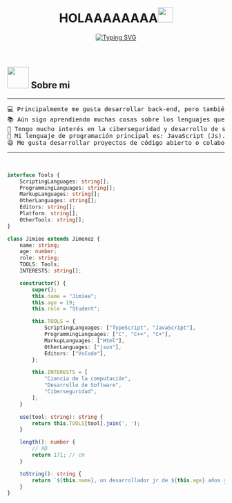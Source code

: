 
<h1 align="center"><b>HOLAAAAAAAA</b><img src="https://media.giphy.com/media/hvRJCLFzcasrR4ia7z/giphy.gif" width="35"></h1>

<p align="center">
<a href="https://git.io/typing-svg"><img src="https://readme-typing-svg.demolab.com?font=Poppins&weight=700&duration=1000&pause=1000&color=000000&center=true&vCenter=true&random=false&width=435&lines=Jr+Dev;Si;Buenas+noches" alt="Typing SVG" /></a>
</p>


<br>

## <picture><img src = "https://cdn3.emoji.gg/emojis/3194-steamhappy.png" width = 50px></picture> **Sobre mi**

<hr>
<pre>
💻 Principalmente me gusta desarrollar back-end, pero también a veces hago front-end.
📚 Aún sigo aprendiendo muchas cosas sobre los lenguajes que manejo.
📝 Tengo mucho interés en la ciberseguridad y desarrollo de software.
🌟 Mi lenguaje de programación principal es: JavaScript (Js).
😃 Me gusta desarrollar proyectos de código abierto o colaborar en ellos.
</pre>
<hr>

<br>

```ts
interface Tools {
    ScriptingLanguages: string[];
    ProgrammingLanguages: string[];
    MarkupLanguages: string[];
    OtherLanguages: string[];
    Editors: string[];
    Platform: string[];
    OtherTools: string[];
}

class Jimiee extends Jimenez {
    name: string;
    age: number;
    role: string;
    TOOLS: Tools;
    INTERESTS: string[];

    constructor() {
        super();
        this.name = "Jimiee";
        this.age = 19;
        this.role = "Student";

        this.TOOLS = {
            ScriptingLanguages: ["TypeScript", "JavaScript"],
            ProgrammingLanguages: ["C", "C++", "C+"],
            MarkupLanguages: ["Html"],
            OtherLanguages: ["json"],
            Editors: ["VsCode"],
        };

        this.INTERESTS = [
            "Ciencia de la computación",
            "Desarrollo de Software",
            "Ciberseguridad",
        ];
    }

    use(tool: string): string {
        return this.TOOLS[tool].join(', ');
    }

    length(): number {
        // XD
        return 171; // cm
    }

    toString(): string {
        return `${this.name}, un desarrollador jr de ${this.age} años y ${this.role}`;
    }
}
```
